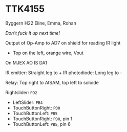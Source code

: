 # TTK4155

Byggern H22
Eline, Emma, Rohan


*Don't fuck it up next time!*

Output of Op-Amp to AD7 on shield for reading IR light
- Top on the left, orange wire, Vout

On MJEX AO IS DA1

IR emitter: Straight leg to +
IR photodiode: Long leg to -

Relay: Top right to AtSAM, top left to soloide

 Rightslider: ``PD2``
 - LeftSlider: ``PB4``
 - TouchButtonRight: ``PD0``
 - TouchButtonLeft: ``PB5``
 - TouchButtonRight: ``PD0``, pin 1
 - TouchButtonLeft: ``PB5``, pin 6

